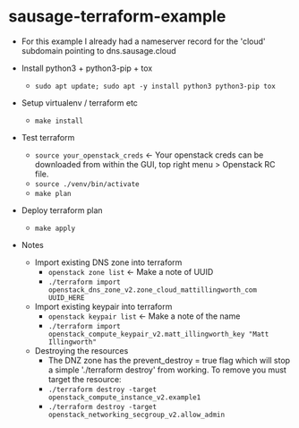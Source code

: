 # sausage-terraform-example
- For this example I already had a nameserver record for the 'cloud' subdomain pointing to dns.sausage.cloud
- Install python3 + python3-pip + tox
  - `sudo apt update; sudo apt -y install python3 python3-pip tox`
- Setup virtualenv / terraform etc
  - `make install`
- Test terraform
  - `source your_openstack_creds` <- Your openstack creds can be downloaded from within the GUI, top right menu > Openstack RC file.
  - `source ./venv/bin/activate`
  - `make plan`
- Deploy terraform plan
  - `make apply`

- Notes
  - Import existing DNS zone into terraform
    - `openstack zone list` <- Make a note of UUID
    - `./terraform import openstack_dns_zone_v2.zone_cloud_mattillingworth_com UUID_HERE`
  - Import existing keypair into terraform
    - `openstack keypair list` <- Make a note of the name
    - `./terraform import openstack_compute_keypair_v2.matt_illingworth_key "Matt Illingworth"`
  - Destroying the resources
    - The DNZ zone has the prevent_destroy = true flag which will stop a simple './terraform destroy' from working.  To remove you must target the resource:
    - `./terraform destroy -target openstack_compute_instance_v2.example1`
    - `./terraform destroy -target openstack_networking_secgroup_v2.allow_admin`
